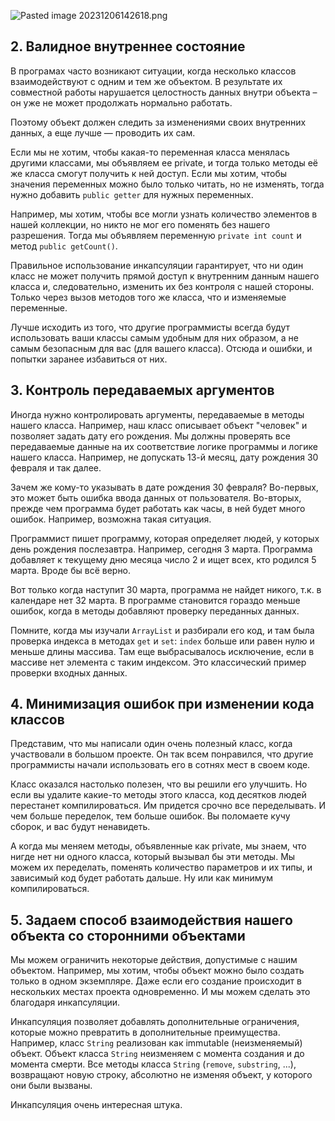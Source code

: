 ![Pasted image 20231206142618.png](..%2F..%2F..%2F..%2FAppData%2FLocal%2FTemp%2FPasted%20image%2020231206142618.png)

## 2. Валидное внутреннее состояние

В програмах часто возникают ситуации, когда несколько классов взаимодействуют с одним и тем же объектом. В результате их совместной работы нарушается целостность данных внутри объекта – он уже не может продолжать нормально работать.

Поэтому объект должен следить за изменениями своих внутренних данных, а еще лучше — проводить их сам.

Если мы не хотим, чтобы какая-то переменная класса менялась другими классами, мы объявляем ее private, и тогда только методы её же класса смогут получить к ней доступ. Если мы хотим, чтобы значения переменных можно было только читать, но не изменять, тогда нужно добавить `public getter` для нужных переменных.

Например, мы хотим, чтобы все могли узнать количество элементов в нашей коллекции, но никто не мог его поменять без нашего разрешения. Тогда мы объявляем переменную `private int count` и метод `public getCount()`.

Правильное использование инкапсуляции гарантирует, что ни один класс не может получить прямой доступ к внутренним данным нашего класса и, следовательно, изменить их без контроля с нашей стороны. Только через вызов методов того же класса, что и изменяемые переменные.

Лучше исходить из того, что другие программисты всегда будут использовать ваши классы самым удобным для них образом, а не самым безопасным для вас (для вашего класса). Отсюда и ошибки, и попытки заранее избавиться от них.

## 3. Контроль передаваемых аргументов

Иногда нужно контролировать аргументы, передаваемые в методы нашего класса. Например, наш класс описывает объект "человек" и позволяет задать дату его рождения. Мы должны проверять все передаваемые данные на их соответствие логике программы и логике нашего класса. Например, не допускать 13-й месяц, дату рождения 30 февраля и так далее.

Зачем же кому-то указывать в дате рождения 30 февраля? Во-первых, это может быть ошибка ввода данных от пользователя. Во-вторых, прежде чем программа будет работать как часы, в ней будет много ошибок. Например, возможна такая ситуация.

Программист пишет программу, которая определяет людей, у которых день рождения послезавтра. Например, сегодня 3 марта. Программа добавляет к текущему дню месяца число 2 и ищет всех, кто родился 5 марта. Вроде бы всё верно.

Вот только когда наступит 30 марта, программа не найдет никого, т.к. в календаре нет 32 марта. В программе становится гораздо меньше ошибок, когда в методы добавляют проверку переданных данных.

Помните, когда мы изучали `ArrayList` и разбирали его код, и там была проверка индекса в методах `get` и `set`: `index` больше или равен нулю и меньше длины массива. Там еще выбрасывалось исключение, если в массиве нет элемента с таким индексом. Это классический пример проверки входных данных.

## 4. Минимизация ошибок при изменении кода классов

Представим, что мы написали один очень полезный класс, когда участвовали в большом проекте. Он так всем понравился, что другие программисты начали использовать его в сотнях мест в своем коде.

Класс оказался настолько полезен, что вы решили его улучшить. Но если вы удалите какие-то методы этого класса, код десятков людей перестанет компилироваться. Им придется срочно все переделывать. И чем больше переделок, тем больше ошибок. Вы поломаете кучу сборок, и вас будут ненавидеть.

А когда мы меняем методы, объявленные как private, мы знаем, что нигде нет ни одного класса, который вызывал бы эти методы. Мы можем их переделать, поменять количество параметров и их типы, и зависимый код будет работать дальше. Ну или как минимум компилироваться.

## 5. Задаем способ взаимодействия нашего объекта со сторонними объектами

Мы можем ограничить некоторые действия, допустимые с нашим объектом. Например, мы хотим, чтобы объект можно было создать только в одном экземпляре. Даже если его создание происходит в нескольких местах проекта одновременно. И мы можем сделать это благодаря инкапсуляции.

Инкапсуляция позволяет добавлять дополнительные ограничения, которые можно превратить в дополнительные преимущества. Например, класс `String` реализован как immutable (неизменяемый) объект. Объект класса `String` неизменяем с момента создания и до момента смерти. Все методы класса `String` (`remove`, `substring`, ...), возвращают новую строку, абсолютно не изменяя объект, у которого они были вызваны.

Инкапсуляция очень интересная штука.